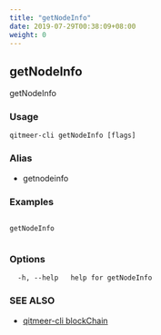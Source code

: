 ```yaml
---
title: "getNodeInfo"
date: 2019-07-29T00:38:09+08:00
weight: 0
---
```


## getNodeInfo

getNodeInfo

### Usage

```
qitmeer-cli getNodeInfo [flags]
```



### Alias

- getnodeinfo

### Examples

```

getNodeInfo
	
```

### Options

```
  -h, --help   help for getNodeInfo
```

### SEE ALSO

* [qitmeer-cli blockChain](/en/reference/qitmeer-cli/blockchain/)	 

